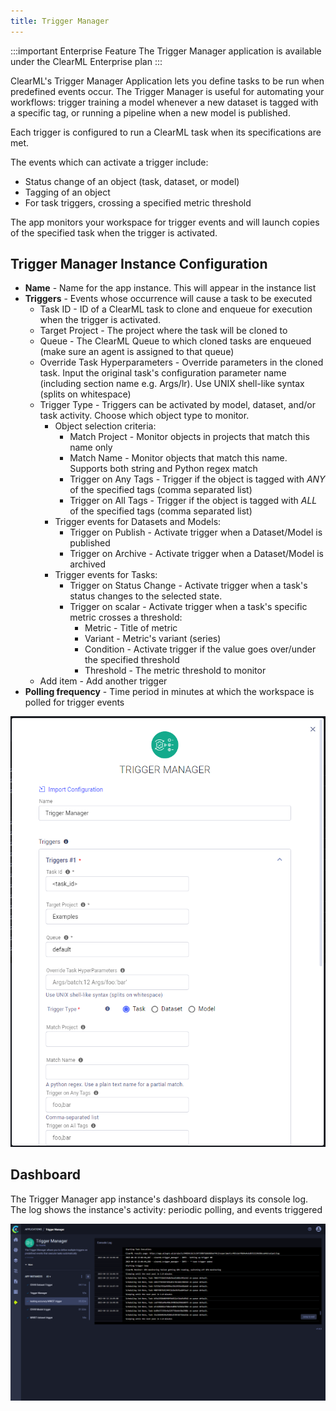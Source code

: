 ```yaml
---
title: Trigger Manager
--- 
```


:::important Enterprise Feature
The Trigger Manager application is available under the ClearML Enterprise plan
:::

ClearML's Trigger Manager Application lets you define tasks to be run when predefined events occur. The Trigger Manager 
is useful for automating your workflows: trigger training a model whenever a new dataset is tagged with a specific tag, 
or running a pipeline when a new model is published.

Each trigger is configured to run a ClearML task when its specifications are met. 

The events which can activate a trigger include:
* Status change of an object (task, dataset, or model)
* Tagging of an object
* For task triggers, crossing a specified metric threshold 

The app monitors your workspace for trigger events and will launch copies of the specified task when the trigger is activated.

## Trigger Manager Instance Configuration 

* **Name** - Name for the app instance. This will appear in the instance list
* **Triggers** - Events whose occurrence will cause a task to be executed
  * Task ID - ID of a ClearML task to clone and enqueue 
  for execution when the trigger is activated. 
  * Target Project - The project where the task will be cloned to
  * Queue - The ClearML Queue to which cloned tasks are enqueued (make sure an agent is assigned to that queue)
  * Override Task Hyperparameters - Override parameters in the cloned task. Input the original task's configuration 
  parameter name (including section name e.g. Args/lr). Use UNIX shell-like syntax (splits on whitespace)
  * Trigger Type - Triggers can be activated by model, dataset, and/or task activity. Choose which object type to monitor.
    * Object selection criteria: 
      * Match Project - Monitor objects in projects that match this name only
      * Match Name - Monitor objects that match this name. Supports both string and Python regex match
      * Trigger on Any Tags - Trigger if the object is tagged with *ANY* of the specified tags (comma separated list)
      * Trigger on All Tags - Trigger if the object is tagged with *ALL* of the specified tags (comma separated list)
    * Trigger events for Datasets and Models:
      * Trigger on Publish - Activate trigger when a Dataset/Model is published
      * Trigger on Archive - Activate trigger when a Dataset/Model is archived
    * Trigger events for Tasks:
      * Trigger on Status Change - Activate trigger when a task's status changes to the selected state.
      * Trigger on scalar - Activate trigger when a task's specific metric crosses a threshold: 
        * Metric - Title of metric
        * Variant - Metric's variant (series) 
        * Condition - Activate trigger if the value goes over/under the specified threshold 
        * Threshold - The metric threshold to monitor
  * Add item - Add another trigger 
* **Polling frequency** - Time period in minutes at which the workspace is polled for trigger events 

![Trigger manager wizard](../../img/apps_trigger_manager_wizard.png)

## Dashboard 

The Trigger Manager app instance's dashboard displays its console log. The log shows the instance's activity: periodic 
polling, and events triggered

![Trigger dashboard](../../img/apps_trigger_manager_dashboard.png)